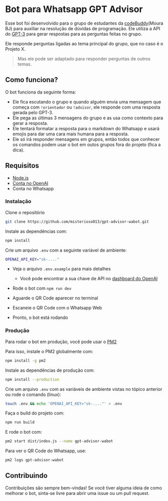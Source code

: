 # Bot para Whatsapp GPT Advisor
Esse bot foi desenvolvido para o grupo de estudantes da [codeBuddy](https://codebuddy.com.br/)(Moura BJ) para auxiliar na resolução de dúvidas de programação. Ele utiliza a API do [GPT-3](https://openai.com/blog/openai-api/) para gerar respostas para as perguntas feitas no grupo.

Ele responde perguntas ligadas ao tema principal do grupo, que no caso é o Projeto X.

> Mas ele pode ser adaptado para responder perguntas de outros temas.

## Como funciona?
O bot funciona da seguinte forma:
- Ele fica escutando o grupo e quando alguém envia uma mensagem que começa com `!orientador` ou `!advisor`, ele responde com uma resposta gerada pelo GPT-3.
- Ele pega as últimas 3 mensagens do grupo e as usa como contexto para gerar a resposta.
- Ele tentará formatar a resposta para o markdown do Whatsapp e usará emojis para dar uma cara mais humana para a resposta.
- Ele só irá responder mensagens em grupos, então todos que conhecer os comandos podem usar o bot em outos grupos fora do projeto (fica a dica).

## Requisitos
- [Node.js](https://nodejs.org/en/)
- [Conta no OpenAI](https://platform.openai.com/)
- Conta no Whatsapp

### Instalação
Clone o repositório
```bash
git clone https://github.com/misterioso013/gpt-advisor-wabot.git
```
Instale as dependências com:
```bash
npm install
```

Crie um arquivo `.env` com a seguinte variável de ambiente:
```bash
OPENAI_API_KEY="sk-...."
```
- Veja o arquivo `.env.example` para mais detalhes
  - Você pode encontrar a sua chave de API no [dashboard do OpenAI](https://platform.openai.com/account/api-keys)
- Rode o bot com `npm run dev`

- Aguarde o QR Code aparecer no terminal
- Escaneie o QR Code com o Whatsapp Web
- Pronto, o bot está rodando

### Produção

Para rodar o bot em produção, você pode usar o [PM2](https://pm2.keymetrics.io/)

Para isso, instale o PM2 globalmente com:
```bash
npm install -g pm2
```
Instale as dependências de produção com:
```bash
npm install --production
```
Crie um arquivo `.env` com as variáveis de ambiente vistas no tópico anterior ou rode o comando (linux):
```bash
touch .env && echo 'OPENAI_API_KEY="sk-...."' > .env
```

Faça o build do projeto com:
```bash
npm run build
```
E rode o bot com:
```bash
pm2 start dist/index.js --name gpt-advisor-wabot
```
Para ver o QR Code do Whatsapp, use:
```bash
pm2 logs gpt-advisor-wabot
```

## Contribuindo
Contribuições são sempre bem-vindas! Se você tiver alguma ideia de como melhorar o bot, sinta-se livre para abrir uma issue ou um pull request.